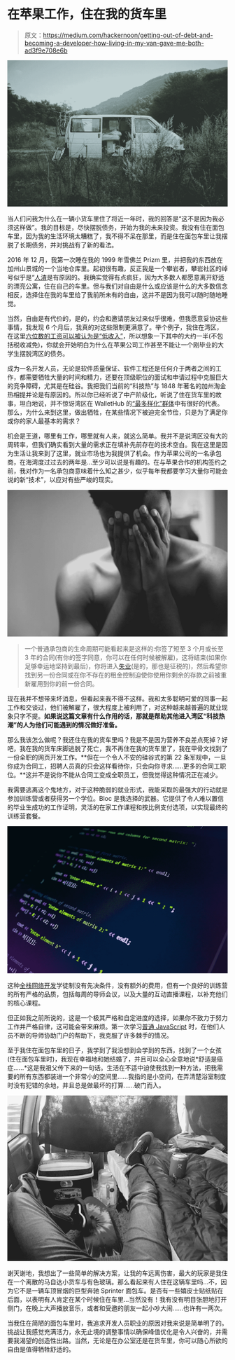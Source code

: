 # 在苹果工作，住在我的货车里

> 原文：<https://medium.com/hackernoon/getting-out-of-debt-and-becoming-a-developer-how-living-in-my-van-gave-me-both-ad3f9e708e6b>

![](img/2a77347c5461a035b55f98a31f0b59ce.png)

当人们问我为什么在一辆小货车里住了将近一年时，我的回答是“这不是因为我必须这样做”。我的目标是，尽快摆脱债务，开始为我的未来投资。我没有住在面包车里，因为我的生活环境太糟糕了，我不得不呆在那里，而是住在面包车里让我摆脱了长期债务，并对挑战有了新的看法。

2016 年 12 月，我第一次睡在我的 1999 年雪佛兰 Prizm 里，并把我的东西放在加州山景城的一个当地仓库里。起初很有趣，反正我是一个攀岩者，攀岩社区的绰号似乎是“[人渣](https://www.tetongravity.com/story/lifestyle/17-signs-you-might-be-a-dirtbag)是有原因的。我确实觉得有点疯狂，因为大多数人都愿意离开舒适的漂亮公寓，住在自己的车里。但与我们对自由是什么或应该是什么的大多数信念相反，选择住在我的车里给了我前所未有的自由，这并不是因为我可以随时随地睡觉。

当然，自由是有代价的，是的，约会和邀请朋友过来似乎很难，但我愿意妥协这些事情，我发现 6 个月后，我真的对这些限制更满意了。举个例子，我住在湾区，在这里[六位数的工资可以被认为是“低收入”](https://www.mercurynews.com/2017/04/22/in-costly-bay-area-even-six-figure-salaries-are-considered-low-income/)，所以想象一下其中的大约一半(不包括税收减免)，你就会开始明白为什么在苹果公司工作甚至不能让一个刚毕业的大学生摆脱湾区的债务。

成为一名开发人员，无论是软件质量保证、软件工程还是任何介于两者之间的工作，都需要牺牲大量的时间和精力，还要在顶级职位的面试和申请过程中克服巨大的竞争障碍，尤其是在硅谷。我把我们当前的“科技热”与 1848 年著名的加州淘金热相提并论是有原因的。所以你已经听说了中产阶级化，听说了住在货车里的故事，坦白地说，并不惊讶湾区在 WalletHub 的[“最多样化”群体](https://www.kqed.org/news/10435390/bay-area-cities-among-most-diverse-in-u-s)中有很好的代表。那么，为什么来到这里，做出牺牲，在某些情况下被迫完全节俭，只是为了满足你或你的家人最基本的需求？

机会是王道，哪里有工作，哪里就有人来，就这么简单。我并不是说湾区没有大的周转率，但我们确实看到大量的需求正在填补先前存在的技术空白。我在这里是因为生活让我来到了这里，就业市场也为我提供了机会。作为苹果公司的一名承包商，在海湾度过过去的两年是…至少可以说是有趣的。在与苹果合作的机构签约之前，我对作为一名承包商意味着什么知之甚少，似乎每年我都要学习大量你可能会说的新“技术”，以应对有些严峻的现实。

![](img/501cd10d3ba572190400a2685a7ef39d.png)

> 一个普通承包商的生命周期可能看起来是这样的:你签了短至 3 个月或长至 3 年的合同(有你的签字同意，你可以在任何时候被解雇)，这将结束(如果你足够幸运地坚持到最后)，你将进入[失业](http://www.edd.ca.gov/Unemployment/UI_Online.htm)(是的，那也是征税的)，然后希望你找到另一份合同或在你不存在的租金控制迫使你使用你剩余的存款之前被重新雇用到你的前一份合同。

现在我并不想带来坏消息，但看起来我不得不这样。我和太多聪明可爱的同事一起工作和交谈过，他们被解雇了，很大程度上被利用了，对这种越来越普遍的就业现象只字不提。**如果说这篇文章有什么作用的话，那就是帮助其他进入湾区“科技热潮”的人为他们可能遇到的情况做好准备。**

那么我该怎么做呢？我还住在我的货车里吗？我是不是因为营养不良差点死掉？好吧，我在我的货车床脚逃脱了死亡，我不再住在我的货车里了，我在甲骨文找到了一份全职的网页开发工作。**但在一个令人不安的硅谷式的第 22 条军规中，一旦你成为合同工，招聘人员真的只会这样看待你，只会向你寻求……更多的合同工职位。**这并不是说你不能从合同工变成全职员工，但我觉得这种情况正在减少。

我需要逃离这个鬼地方，对于这种脆弱的就业形式，我能采取的最强大的行动就是参加训练营或者获得另一个学位。Bloc 是我选择的武器。它提供了令人难以置信的毕业生成功的工作证明，灵活的在家工作课程和按比例支付选项，以实现最终的训练营套餐。

![](img/4649611f0e39eed94c15bf9814c29316.png)

这种[全栈网络开发](https://www.coursereport.com/schools/bloc#/courses)学徒制没有先决条件，没有额外的费用，但有一个良好的训练营的所有严格的品质，包括每周的导师会议，以及大量的互动直播课程，以补充他们的核心课程。

但正如我之前所说的，这是一个极其严格和自定进度的选择，如果你不致力于努力工作并严格自律，这可能会带来麻烦。第一次学习[普通 JavaScript](https://medium.freecodecamp.org/is-vanilla-javascript-worth-learning-absolutely-c2c67140ac34) 时，在他们人员不断的导师协助门户的帮助下，我克服了许多棘手的情况。

至于我住在面包车里的日子，我学到了我没想到会学到的东西，找到了一个女孩(住在面包车里时)，我现在幸福地和她结婚了，并且可以全心全意地说*舒适是癌症……*这是我祖父传下来的一句话。生活在不适中迫使我找到一种方法，把我需要的所有东西都装进一个非常小的空间里……我指的是小空间，在弄清楚浴室制度时没有犯错的余地，并且总是做最坏的打算……破门而入。

![](img/75d3287313688d699ba1a74db96912fd.png)

谢天谢地，我想出了一些简单的解决方案，让我的车远离伤害，最大的玩家是我住在一个离散的马自达小货车与有色玻璃。那么看起来有人住在这辆车里吗…不，因为它不是一辆车顶冒烟的巨型奔驰 Sprinter 面包车。是否有一些嬉皮士贴纸贴在后面，以表明有人肯定在某个时候住在车里…当然没有！我有没有明目张胆地打开侧门，在晚上大声播放音乐，或者和受邀的朋友一起小吵大闹……也许有一两次。

当我住在简陋的面包车里时，我追求开发人员职业的原因对我来说是简单明了的。挑战让我感觉充满活力，永无止境的调整事情以确保峰值优化是令人兴奋的，并需要我渴望的创造性出路。当然，无论是在办公室还是在货车里，你可以随心所欲的自由是值得牺牲舒适的。